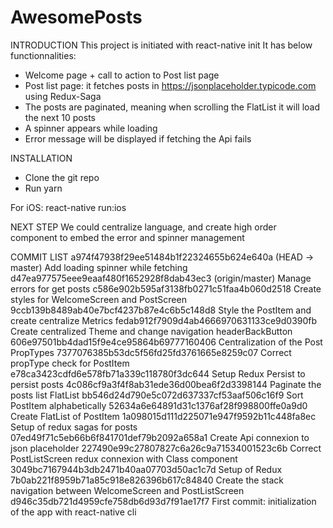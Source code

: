 # AwesomePosts

INTRODUCTION
This project is initiated with react-native init
It has below functionnalities:
  - Welcome page + call to action to Post list page
  - Post list page: it fetches posts in https://jsonplaceholder.typicode.com using Redux-Saga
  - The posts are paginated, meaning when scrolling the FlatList it will load the next 10 posts
  - A spinner appears while loading
  - Error message will be displayed if fetching the Api fails

INSTALLATION
- Clone the git repo
- Run yarn

For iOS: react-native run:ios

NEXT STEP
We could centralize language, and create high order component to embed the error and spinner management

COMMIT LIST
a974f47938f29ee51484b1f22324655b624e640a (HEAD -> master) Add loading spinner while fetching
d47ea977575eee9eaaf480f1652928f8dab43ec3 (origin/master) Manage errors for get posts
c586e902b595af3138fb0271c51faa4b060d2518 Create styles for WelcomeScreen and PostScreen
9ccb139b8489ab40e7bcf4237b87e4c6b5c148d8 Style the PostItem and create centralize Metrics
fedab912f7909d4ab4666970631133ce9d0390fb Create centralized Theme and change navigation headerBackButton
606e97501bb4dad15f9e4ce95864b69777160406 Centralization of the Post PropTypes
7377076385b53dc5f56fd25fd3761665e8259c07 Correct propType check for PostItem
e78ca3423cdfd6e578fb71a339c118780f3dc644 Setup Redux Persist to persist posts
4c086cf9a3f4f8ab31ede36d00bea6f2d3398144 Paginate the posts list FlatList
bb546d24d790e5c072d637337cf53aaf506c16f9 Sort PostItem alphabetically
52634a6e64891d31c1376af28f998800ffe0a9d0 Create FlatList of PostItem
1a098015d111d225071e947f9592b11c448fa8ec Setup of redux sagas for posts
07ed49f71c5eb66b6f841701def79b2092a658a1 Create Api connexion to json placeholder
227490e99c27807827c6a26c9a71534001523c6b Correct PostListScreen redux connexion with Class component
3049bc7167944b3db2471b40aa07703d50ac1c7d Setup of Redux
7b0ab221f8959b71a85c918e826396b617c84840 Create the stack navigation between WelcomeScreen and PostListScreen
d946c35db721d4959cfe758db6d93d7f91ae17f7 First commit: initialization of the app with react-native cli
